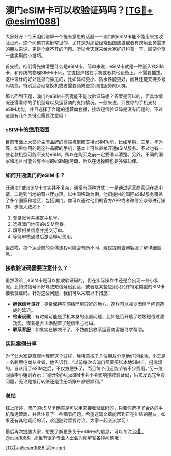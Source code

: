 # 澳门eSIM卡可以收验证码吗？[[TG💪+ @esim1088](https://t.me/s/esim1088)]

大家好呀！今天咱们聊聊一个挺有意思的话题——澳门的eSIM卡能不能用来接收验证码。这个问题其实挺常见的，尤其是对那些经常出国旅游或者有跨境业务需求的朋友来说，更是个绕不开的问题。所以今天就来给大家好好科普一下，顺便分享一些实用的小技巧。

首先呢，咱们得先搞清楚什么是eSIM卡。简单来说，eSIM卡就是一种嵌入式SIM卡，和传统的物理SIM卡不同，它直接焊接在手机或者其他设备上，不需要插拔。这种设计的好处是显而易见的，比如体积更小、防水性能更好，而且还能支持多号码切换，特别适合经常换机或者需要频繁更换网络服务的人群。

那么回到正题，澳门的eSIM卡究竟能不能收验证码呢？答案是可以的，但具体情况还得看你的手机型号以及运营商的支持情况。一般来说，只要你的手机支持eSIM功能，并且选择了合适的运营商套餐，接收短信验证码是没有问题的。不过这里有几个关键点需要注意哦：

### eSIM卡的适用范围

目前市面上大部分主流品牌的高端机型都支持eSIM功能，比如苹果、三星、华为等。如果你用的是这些品牌的手机，基本上可以直接开通eSIM服务。不过也有一些老款机型可能不支持eSIM，所以在购买之前一定要确认清楚。另外，不同的国家和地区可能会有不同的eSIM服务商，所以在选择时也要多做功课。

### 如何开通澳门的eSIM卡？

开通澳门的eSIM卡其实并不复杂，通常有两种方式：一是通过运营商官网在线申请，二是到当地的营业厅办理。以中国移动为例，他们提供的国际eSIM服务覆盖了多个国家和地区，包括澳门。你可以通过他们的官方APP或者微信公众号进行操作，步骤大致如下：

1. 登录账号并绑定手机号。
2. 选择澳门地区的eSIM套餐。
3. 填写相关信息并提交订单。
4. 等待审核通过后激活即可使用。

当然啦，每个运营商的具体流程可能会有所不同，建议提前咨询客服了解详细信息。

### 接收验证码需要注意什么？

虽然理论上eSIM卡是可以接收验证码的，但在实际操作中还是会出现一些小状况。比如说信号不好导致短信延迟到达，或者是某些应用只允许特定类型的SIM卡接收验证码。针对这些问题，我们可以采取以下措施：

- **确保信号良好**：尽量保持在网络环境较好的地方，这样可以减少因信号问题造成的延迟。
- **检查设置**：有时候可能是手机本身的设置问题，比如是否开启了垃圾短信过滤功能，或者是否正确配置了短信中心号码。
- **联系客服**：如果实在解决不了，不妨直接联系运营商客服寻求帮助。

### 实际案例分享

为了让大家更直观地理解这个过程，我特意找了几位朋友分享他们的经验。小王是一名跨境电商从业者，他告诉我：“以前每次去澳门都要买张本地SIM卡，挺麻烦的。自从用了eSIM之后，不仅方便多了，而且每个月还能节省不少费用。”另一位同事李小姐则表示：“刚开始担心eSIM卡会不会影响接收验证码，后来发现完全没问题，无论是银行转账还是注册新账户都很顺利。”

### 总结

综上所述，澳门的eSIM卡确实是可以用来接收验证码的，只要你选择了合适的手机和运营商，并且注意了一些细节问题。希望这篇文章能帮到正在纠结的朋友。如果还有其他疑问的话，欢迎随时留言讨论，大家一起交流学习！

最后再次提醒大家，想要了解更多关于eSIM卡的信息，可以关注[TG💪+ @esim1088](https://t.me/s/esim1088)，那里有很多专业人士会为你解答各种问题哦！

[[TG💪+ @esim1088](https://t.me/s/esim1088) ![Image](https://i.postimg.cc/4NQfJmqS/Snipaste-2025-05-13-00-14-12.png)]